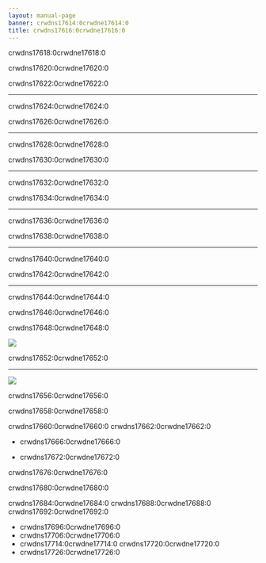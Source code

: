 ```yaml
---
layout: manual-page
banner: crwdns17614:0crwdne17614:0
title: crwdns17616:0crwdne17616:0
---
```


<div class="section-title">crwdns17618:0crwdne17618:0</div>
<div class="section-body">
    <div class="button-action-group">
        <p class="button-action button">crwdns17620:0crwdne17620:0</p>
        <p class="button-action-text">crwdns17622:0crwdne17622:0</p>
    </div>
    <hr>
    <div class="button-action-group">
        <p class="button-action button">crwdns17624:0crwdne17624:0</p>
        <p class="button-action-text">crwdns17626:0crwdne17626:0</p>
    </div>
    <hr>
    <div class="button-action-group">
        <p class="button-action">crwdns17628:0crwdne17628:0</p>
        <p class="button-action-text">crwdns17630:0crwdne17630:0</p>
    </div>
    <hr>
    <div class="button-action-group">
        <p class="button-action button">crwdns17632:0crwdne17632:0</p>
        <p class="button-action-text">crwdns17634:0crwdne17634:0</p>
    </div>
    <hr>
    <div class="button-action-group">
        <p class="button-action button">crwdns17636:0crwdne17636:0</p>
        <p class="button-action-text">crwdns17638:0crwdne17638:0</p>
    </div>
    <hr>
    <div class="button-action-group">
        <p class="button-action button">crwdns17640:0crwdne17640:0</p>
        <p class="button-action-text">crwdns17642:0crwdne17642:0</p>
    </div>
    <hr>
    <div class="button-action-group">
        <p class="button-action">crwdns17644:0crwdne17644:0</p>
        <p class="button-action-text">crwdns17646:0crwdne17646:0</p>
    </div>
</div>

<div class="section-title">crwdns17648:0crwdne17648:0</div>
<div class="section-body">
    <div class="button-action-group">
        <p class="button-action"><img src="crwdns17650:0crwdne17650:0"></p>
        <p class="button-action-text">crwdns17652:0crwdne17652:0</p>
    </div>
    <hr>
    <div class="button-action-group">
        <p class="button-action"><img src="crwdns17654:0crwdne17654:0"></p>
        <p class="button-action-text">crwdns17656:0crwdne17656:0</p>
    </div>
    <!-- <hr>
    <div>
        <p>
            If the Sort Method is set to "Custom", you can drag the icon up to move it.
        </p>
    </div> -->
</div>

<div class="section-title">crwdns17658:0crwdne17658:0</div>
<div class="section-body">
    <p>
        crwdns17660:0crwdne17660:0 crwdns17662:0crwdne17662:0
    </p>
    <ul>
        <li><p>crwdns17666:0crwdne17666:0</p></li>
        <li><p>crwdns17672:0crwdne17672:0</p></li>
    </ul>
    <p>
        crwdns17676:0crwdne17676:0
    </p>
</div>

<div class="section-title">crwdns17680:0crwdne17680:0</div>
<div class="section-body">
    <p>
        crwdns17684:0crwdne17684:0 crwdns17688:0crwdne17688:0 crwdns17692:0crwdne17692:0
    </p>
    <ul>
        <li>crwdns17696:0crwdne17696:0</li>
        <li>crwdns17706:0crwdne17706:0</li>
        <li>crwdns17714:0crwdne17714:0 crwdns17720:0crwdne17720:0</li>
        <li>crwdns17726:0crwdne17726:0</li>
    </ul>
</div>
